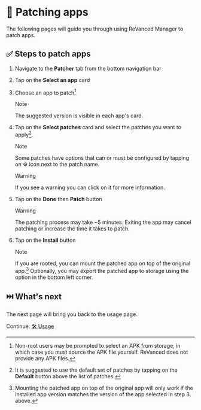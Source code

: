 # 🧩 Patching apps

The following pages will guide you through using ReVanced Manager to patch apps.

## ✅ Steps to patch apps

1. Navigate to the **Patcher** tab from the bottom navigation bar
2. Tap on the **Select an app** card
3. Choose an app to patch[^1]

   > [!NOTE]  
   > The suggested version is visible in each app's card.
4. Tap on the **Select patches** card and select the patches you want to apply[^2].

   > [!NOTE]  
   > Some patches have options that can or must be configured by tapping on ⚙️ icon next to the patch name.

   >[!WARNING]  
   > If you see a warning you can click on it for more information.
5. Tap on the **Done** then **Patch** button

   > [!WARNING]  
   > The patching process may take ~5 minutes. Exiting the app may cancel patching or increase the time it takes to patch.
6. Tap on the **Install** button

   > [!NOTE]  
   > If you are rooted, you can mount the patched app on top of the original app.[^3]
   > Optionally, you may export the patched app to storage using the option in the bottom left corner.

[^1]: Non-root users may be prompted to select an APK from storage, in which case you must source the APK file yourself. ReVanced does not provide any APK files.
[^2]: It is suggested to use the default set of patches by tapping on the **Default** button above the list of patches.
[^3]: Mounting the patched app on top of the original app will only work if the installed app version matches the version of the app selected in step 3. above.

## ⏭️ What's next

The next page will bring you back to the usage page.

Continue: [🛠️ Usage](2_usage.md)
